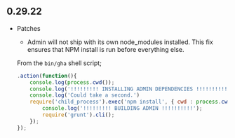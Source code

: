 ## 0.29.22

* Patches
    * Admin will not ship with its own node_modules installed. This fix ensures that NPM install is run before everything else.

    From the `bin/gha` shell script;
    ```javascript
    .action(function(){
        console.log(process.cwd());
        console.log('!!!!!!!!! INSTALLING ADMIN DEPENDENCIES !!!!!!!!!!');
        console.log('Could take a second.')
        require('child_process').exec('npm install', { cwd : process.cwd() }, function() {
            console.log('!!!!!!!!! BUILDING ADMIN !!!!!!!!!!');
            require('grunt').cli();
        });
    });
    ```
